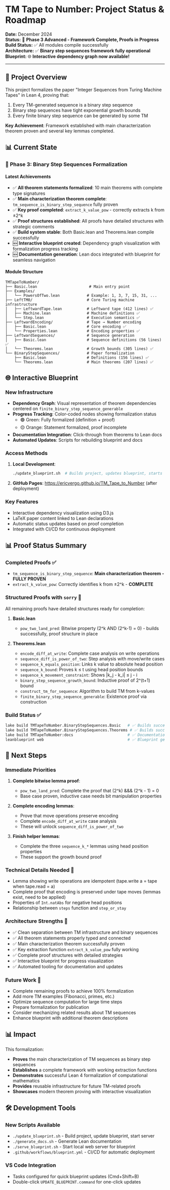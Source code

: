 # TM Tape to Number: Project Status & Roadmap

**Date:** December 2024  
**Status:** 🚀 **Phase 3 Advanced - Framework Complete, Proofs in Progress**  
**Build Status:** ✅ All modules compile successfully  
**Architecture:** ✅ **Binary step sequences framework fully operational**  
**Blueprint:** 🌐 **Interactive dependency graph now available!**

---

## 🎯 Project Overview

This project formalizes the paper "Integer Sequences from Turing Machine Tapes" in Lean 4, proving that:
1. Every TM-generated sequence is a binary step sequence
2. Binary step sequences have tight exponential growth bounds
3. Every finite binary step sequence can be generated by some TM

**Key Achievement**: Framework established with main characterization theorem proven and several key lemmas completed.

## 📊 Current State

### 🌟 **Phase 3: Binary Step Sequences Formalization**

#### **Latest Achievements**
- ✅ **All theorem statements formalized**: 10 main theorems with complete type signatures
- ✅ **Main characterization theorem complete**: `tm_sequence_is_binary_step_sequence` fully proven
- ✅ **Key proof completed**: `extract_k_value_pow` - correctly extracts k from ±2^k
- ✅ **Proof structures established**: All proofs have detailed structures with strategic comments
- ✅ **Build system stable**: Both Basic.lean and Theorems.lean compile successfully
- 🆕 **Interactive blueprint created**: Dependency graph visualization with formalization progress tracking
- 🆕 **Documentation generation**: Lean docs integrated with blueprint for seamless navigation

#### **Module Structure**
```
TMTapeToNumber/
├── Basic.lean                       # Main entry point
├── Examples/
│   └── PowersOfTwo.lean            # Example: 1, 3, 7, 15, 31, ...
├── LeftTM0/                        # Core Turing machine infrastructure
│   ├── LeftwardTape.lean           # Leftward tape (412 lines) ✅
│   ├── Machine.lean                # Machine definitions ✅
│   └── Step.lean                   # Execution semantics ✅
├── LeftwardEncoding/               # Tape → Number encoding
│   ├── Basic.lean                  # Core encoding ✅
│   └── Properties.lean             # Encoding properties ✅
├── LeftwardSequences/              # Sequence generation
│   ├── Basic.lean                  # Sequence definitions (56 lines) ✅
│   └── Theorems.lean               # Growth bounds (305 lines) ✅
└── BinaryStepSequences/            # Paper formalization
    ├── Basic.lean                  # Definitions (156 lines) ✅
    └── Theorems.lean               # Main theorems (207 lines) ✅
```

## 🌐 **Interactive Blueprint**

### **New Infrastructure**
- **Dependency Graph**: Visual representation of theorem dependencies centered on `finite_binary_step_sequence_generable`
- **Progress Tracking**: Color-coded nodes showing formalization status
  - 🟢 Green: Fully formalized (definition + proof)
  - 🟡 Orange: Statement formalized, proof incomplete
- **Documentation Integration**: Click-through from theorems to Lean docs
- **Automated Updates**: Scripts for rebuilding blueprint and docs

### **Access Methods**
1. **Local Development**: 
   ```bash
   ./update_blueprint.sh  # Builds project, updates blueprint, starts server
   ```
2. **GitHub Pages**: https://ericvergo.github.io/TM_Tape_to_Number (after deployment)

### **Key Features**
- Interactive dependency visualization using D3.js
- LaTeX paper content linked to Lean declarations
- Automatic status updates based on proof completion
- Integrated with CI/CD for continuous deployment

## 📊 **Proof Status Summary**

### **Completed Proofs** ✅
- `tm_sequence_is_binary_step_sequence`: **Main characterization theorem - FULLY PROVEN**
- `extract_k_value_pow`: Correctly identifies k from ±2^k - **COMPLETE**

### **Structured Proofs with `sorry`** 🔧
All remaining proofs have detailed structures ready for completion:

1. **Basic.lean**
   - `pow_two_land_pred`: Bitwise property (2^k AND (2^k-1) = 0) - builds successfully, proof structure in place

2. **Theorems.lean**
   - `encode_diff_at_write`: Complete case analysis on write operations
   - `sequence_diff_is_power_of_two`: Step analysis with move/write cases
   - `sequence_k_equals_position`: Links k value to absolute head position
   - `sequence_k_bound`: Proves k ≤ t using head position bounds
   - `sequence_k_movement_constraint`: Shows |k_j - k_i| ≤ j - i
   - `binary_step_sequence_growth_bound`: Inductive proof of 2^(t+1) bound
   - `construct_tm_for_sequence`: Algorithm to build TM from k-values
   - `finite_binary_step_sequence_generable`: Existence proof via construction

### **Build Status** ✅
```bash
lake build TMTapeToNumber.BinaryStepSequences.Basic   # ✅ Builds successfully
lake build TMTapeToNumber.BinaryStepSequences.Theorems # ✅ Builds successfully
lake build TMTapeToNumber:docs                        # ✅ Documentation builds
leanblueprint web                                     # ✅ Blueprint generates
```

## 🔮 **Next Steps**

### **Immediate Priorities**
1. **Complete bitwise lemma proof**: 
   - `pow_two_land_pred`: Complete the proof that (2^k) &&& (2^k - 1) = 0
   - Base case proven, inductive case needs bit manipulation properties

2. **Complete encoding lemmas**:
   - Prove that move operations preserve encoding
   - Complete `encode_diff_at_write` case analysis
   - These will unlock `sequence_diff_is_power_of_two`

3. **Finish helper lemmas**:
   - Complete the three `sequence_k_*` lemmas using head position properties
   - These support the growth bound proof

### **Technical Details Needed** 🔧
- Lemma showing write operations are idempotent (tape.write a = tape when tape.read = a)
- Complete proof that encoding is preserved under tape moves (lemmas exist, need to be applied)
- Properties of `Int.natAbs` for negative head positions
- Relationship between `steps` function and `step_or_stay`

### **Architecture Strengths** 💪
- ✅ Clean separation between TM infrastructure and binary sequences
- ✅ All theorem statements properly typed and connected
- ✅ Main characterization theorem successfully proven
- ✅ Key extraction function `extract_k_value_pow` fully working
- ✅ Complete proof structures with detailed strategies
- ✅ Interactive blueprint for progress visualization
- ✅ Automated tooling for documentation and updates

### **Future Work** 🚀
- Complete remaining proofs to achieve 100% formalization
- Add more TM examples (Fibonacci, primes, etc.)
- Optimize sequence computation for large time steps
- Prepare formalization for publication
- Consider mechanizing related results about TM sequences
- Enhance blueprint with additional theorem descriptions

## 📊 **Impact**

This formalization:
- **Proves** the main characterization of TM sequences as binary step sequences
- **Establishes** a complete framework with working extraction functions
- **Demonstrates** successful Lean 4 formalization of computational mathematics
- **Provides** reusable infrastructure for future TM-related proofs
- **Showcases** modern theorem proving with interactive visualization

## 🛠️ **Development Tools**

### **New Scripts Available**
- `./update_blueprint.sh` - Build project, update blueprint, start server
- `./generate_docs.sh` - Generate Lean documentation
- `./serve_blueprint.sh` - Start local web server for blueprint
- `.github/workflows/blueprint.yml` - CI/CD for automatic deployment

### **VS Code Integration**
- Tasks configured for quick blueprint updates (Cmd+Shift+B)
- Double-click `UPDATE_BLUEPRINT.command` for one-click updates